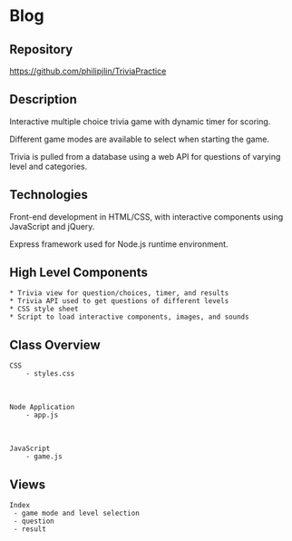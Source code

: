 # Blog


## Repository
<https://github.com/philipjlin/TriviaPractice>


## Description
Interactive multiple choice trivia game with dynamic timer for scoring.

Different game modes are available to select when starting the game.

Trivia is pulled from a database using a web API for questions of varying level and categories.


## Technologies
Front-end development in HTML/CSS, with interactive components using JavaScript and jQuery.

Express framework used for Node.js runtime environment.


## High Level Components
    * Trivia view for question/choices, timer, and results
    * Trivia API used to get questions of different levels
    * CSS style sheet 
    * Script to load interactive components, images, and sounds


## Class Overview
    CSS
        - styles.css

<br>
    
    Node Application
        - app.js

<br>

    JavaScript
        - game.js


## Views
    Index
     - game mode and level selection
     - question
     - result
